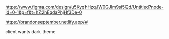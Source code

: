 https://www.figma.com/design/u5KyqhHzqJW0GJlm9si5Qd/Untitled?node-id=0-1&p=f&t=hZ2hEqdaPhjHf3De-0

https://brandonseptember.netlify.app/#

client wants dark theme